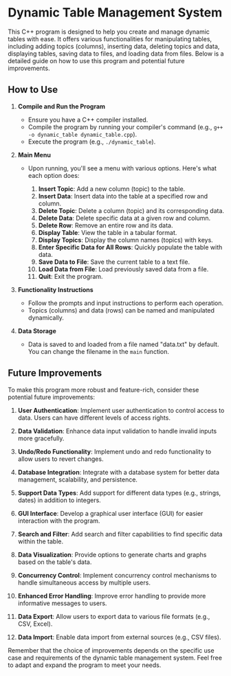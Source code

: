 # Dynamic Table Management System

This C++ program is designed to help you create and manage dynamic tables with ease. It offers various functionalities for manipulating tables, including adding topics (columns), inserting data, deleting topics and data, displaying tables, saving data to files, and loading data from files. Below is a detailed guide on how to use this program and potential future improvements.

## How to Use

1. **Compile and Run the Program**
   - Ensure you have a C++ compiler installed.
   - Compile the program by running your compiler's command (e.g., `g++ -o dynamic_table dynamic_table.cpp`).
   - Execute the program (e.g., `./dynamic_table`).

2. **Main Menu**
   - Upon running, you'll see a menu with various options. Here's what each option does:

     1. **Insert Topic**: Add a new column (topic) to the table.
     2. **Insert Data**: Insert data into the table at a specified row and column.
     3. **Delete Topic**: Delete a column (topic) and its corresponding data.
     4. **Delete Data**: Delete specific data at a given row and column.
     5. **Delete Row**: Remove an entire row and its data.
     6. **Display Table**: View the table in a tabular format.
     7. **Display Topics**: Display the column names (topics) with keys.
     8. **Enter Specific Data for All Rows**: Quickly populate the table with data.
     9. **Save Data to File**: Save the current table to a text file.
     10. **Load Data from File**: Load previously saved data from a file.
     11. **Quit**: Exit the program.

3. **Functionality Instructions**
   - Follow the prompts and input instructions to perform each operation.
   - Topics (columns) and data (rows) can be named and manipulated dynamically.

4. **Data Storage**
   - Data is saved to and loaded from a file named "data.txt" by default. You can change the filename in the `main` function.

## Future Improvements

To make this program more robust and feature-rich, consider these potential future improvements:

1. **User Authentication**: Implement user authentication to control access to data. Users can have different levels of access rights.

2. **Data Validation**: Enhance data input validation to handle invalid inputs more gracefully.

3. **Undo/Redo Functionality**: Implement undo and redo functionality to allow users to revert changes.

4. **Database Integration**: Integrate with a database system for better data management, scalability, and persistence.

5. **Support Data Types**: Add support for different data types (e.g., strings, dates) in addition to integers.

6. **GUI Interface**: Develop a graphical user interface (GUI) for easier interaction with the program.

7. **Search and Filter**: Add search and filter capabilities to find specific data within the table.

8. **Data Visualization**: Provide options to generate charts and graphs based on the table's data.

9. **Concurrency Control**: Implement concurrency control mechanisms to handle simultaneous access by multiple users.

10. **Enhanced Error Handling**: Improve error handling to provide more informative messages to users.

11. **Data Export**: Allow users to export data to various file formats (e.g., CSV, Excel).

12. **Data Import**: Enable data import from external sources (e.g., CSV files).

Remember that the choice of improvements depends on the specific use case and requirements of the dynamic table management system. Feel free to adapt and expand the program to meet your needs.
